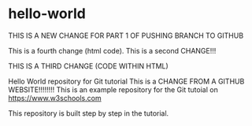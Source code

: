 # hello-world

THIS IS A NEW CHANGE FOR PART 1 OF PUSHING BRANCH TO GITHUB

This is a fourth change (html code).
This is a second CHANGE!!!

THIS IS A THIRD CHANGE (CODE WITHIN HTML)

Hello World repository for Git tutorial
This is a CHANGE FROM A GITHUB WEBSITE!!!!!!!!
This is an example repository for the Git tutoial on https://www.w3schools.com

This repository is built step by step in the tutorial. 
